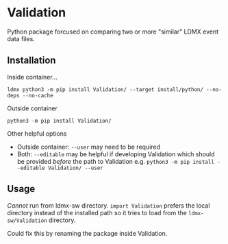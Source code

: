 # Validation

Python package forcused on comparing two or more "similar" LDMX event data files.

## Installation
Inside container...
```
ldmx python3 -m pip install Validation/ --target install/python/ --no-deps --no-cache
```
Outside container
```
python3 -m pip install Validation/
```

Other helpful options
- Outside container: `--user` may need to be required
- Both: `--editable` may be helpful if developing Validation which should be provided _before_ the path to Validation
  e.g. `python3 -m pip install --editable Validation/ --user`

## Usage
_Cannot_ run from ldmx-sw directory. `import Validation` prefers
the local directory instead of the installed path so it tries to
load from the `ldmx-sw/Validation` directory.

Could fix this by renaming the package inside Validation.
